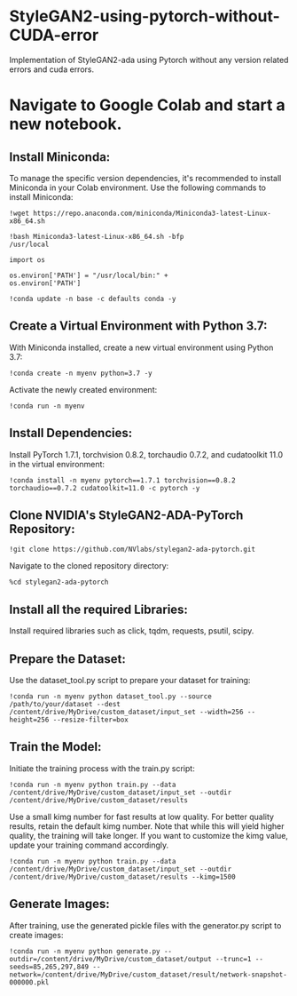 # StyleGAN2-using-pytorch-without-CUDA-error
Implementation of StyleGAN2-ada using Pytorch without any version related errors and cuda errors.

<h1>Navigate to Google Colab and start a new notebook.</h1>
<h2>Install Miniconda:</h2>
<p>To manage the specific version dependencies, it's recommended to install Miniconda in your Colab environment. Use the following commands to install Miniconda:</p>
<code>!wget https://repo.anaconda.com/miniconda/Miniconda3-latest-Linux-x86_64.sh</code>  

<code>!bash Miniconda3-latest-Linux-x86_64.sh -bfp /usr/local</code>  

<code>import os</code>   

<code>os.environ['PATH'] = "/usr/local/bin:" + os.environ['PATH']</code>  

<code>!conda update -n base -c defaults conda -y</code>  


<h2>Create a Virtual Environment with Python 3.7:</h2>
<p>With Miniconda installed, create a new virtual environment using Python 3.7:</p>
<code>!conda create -n myenv python=3.7 -y</code>
<p>Activate the newly created environment:</p>
<code>!conda run -n myenv</code>

<h2>Install Dependencies:</h2>
<p>Install PyTorch 1.7.1, torchvision 0.8.2, torchaudio 0.7.2, and cudatoolkit 11.0 in the virtual environment:</p>
<code>!conda install -n myenv pytorch==1.7.1 torchvision==0.8.2 torchaudio==0.7.2 cudatoolkit=11.0 -c pytorch -y</code>

<h2>Clone NVIDIA's StyleGAN2-ADA-PyTorch Repository:</h2>
<code>!git clone https://github.com/NVlabs/stylegan2-ada-pytorch.git</code>
<p>Navigate to the cloned repository directory:</p>
<code>%cd stylegan2-ada-pytorch</code>

<h2>Install all the required Libraries:</h2>
<p>Install required libraries such as click, tqdm, requests, psutil, scipy.</p>

<h2>Prepare the Dataset:</h2>
<p>Use the dataset_tool.py script to prepare your dataset for training:</p>
<code>!conda run -n myenv python dataset_tool.py --source /path/to/your/dataset --dest /content/drive/MyDrive/custom_dataset/input_set --width=256 --height=256 --resize-filter=box</code>

<h2>Train the Model:</h2>
<p>Initiate the training process with the train.py script:</p>
<code>!conda run -n myenv python train.py --data /content/drive/MyDrive/custom_dataset/input_set --outdir /content/drive/MyDrive/custom_dataset/results</code>
<p>Use a small kimg number for fast results at low quality. For better quality results, retain the default kimg number. Note that while this will yield higher quality, the training will take longer. If you want to customize the kimg value, update your training command accordingly.</p>
<code>!conda run -n myenv python train.py --data /content/drive/MyDrive/custom_dataset/input_set --outdir /content/drive/MyDrive/custom_dataset/results --kimg=1500</code>

<h2>Generate Images:</h2>
<p>After training, use the generated pickle files with the generator.py script to create images:</p>
<code>!conda run -n myenv python generate.py --outdir=/content/drive/MyDrive/custom_dataset/output --trunc=1 --seeds=85,265,297,849 --network=/content/drive/MyDrive/custom_dataset/result/network-snapshot-000000.pkl</code>
